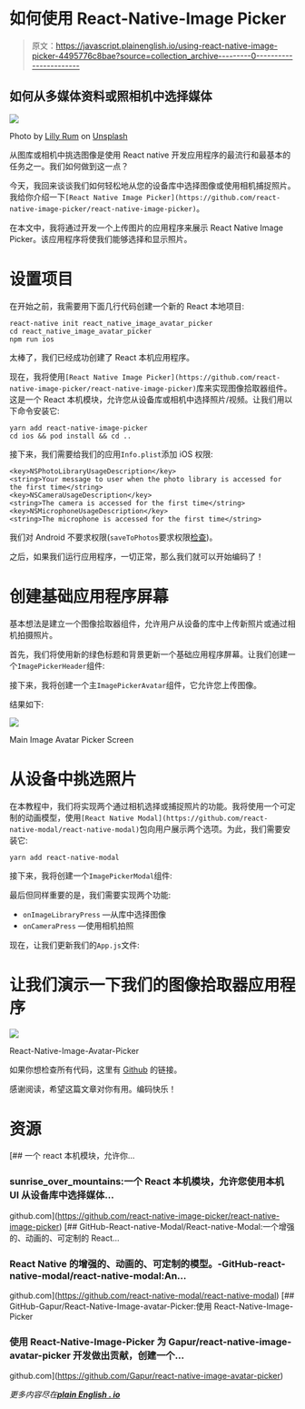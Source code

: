 # 如何使用 React-Native-Image Picker

> 原文：<https://javascript.plainenglish.io/using-react-native-image-picker-4495776c8bae?source=collection_archive---------0----------------------->

## 如何从多媒体资料或照相机中选择媒体

![](img/9b0290eeb5e481453d1c6361466168dd.png)

Photo by [Lilly Rum](https://unsplash.com/@rumandraisin?utm_source=unsplash&utm_medium=referral&utm_content=creditCopyText) on [Unsplash](https://unsplash.com/s/photos/camera?utm_source=unsplash&utm_medium=referral&utm_content=creditCopyText)

从图库或相机中挑选图像是使用 React native 开发应用程序的最流行和最基本的任务之一。我们如何做到这一点？

今天，我回来谈谈我们如何轻松地从您的设备库中选择图像或使用相机捕捉照片。我给你介绍一下`[React Native Image Picker](https://github.com/react-native-image-picker/react-native-image-picker)`。

在本文中，我将通过开发一个上传图片的应用程序来展示 React Native Image Picker。该应用程序将使我们能够选择和显示照片。

# 设置项目

在开始之前，我需要用下面几行代码创建一个新的 React 本地项目:

```
react-native init react_native_image_avatar_picker
cd react_native_image_avatar_picker
npm run ios
```

太棒了，我们已经成功创建了 React 本机应用程序。

现在，我将使用`[React Native Image Picker](https://github.com/react-native-image-picker/react-native-image-picker)`库来实现图像拾取器组件。这是一个 React 本机模块，允许您从设备库或相机中选择照片/视频。让我们用以下命令安装它:

```
yarn add react-native-image-picker
cd ios && pod install && cd ..
```

接下来，我们需要给我们的应用`Info.plist`添加 iOS 权限:

```
<key>NSPhotoLibraryUsageDescription</key>
<string>Your message to user when the photo library is accessed for the first time</string>
<key>NSCameraUsageDescription</key>
<string>The camera is accessed for the first time</string>
<key>NSMicrophoneUsageDescription</key>
<string>The microphone is accessed for the first time</string>
```

我们对 Android 不要求权限(`saveToPhotos`要求权限[检查](https://github.com/react-native-image-picker/react-native-image-picker#note-on-file-storage))。

之后，如果我们运行应用程序，一切正常，那么我们就可以开始编码了！

# 创建基础应用程序屏幕

基本想法是建立一个图像拾取器组件，允许用户从设备的库中上传新照片或通过相机拍摄照片。

首先，我们将使用新的绿色标题和背景更新一个基础应用程序屏幕。让我们创建一个`ImagePickerHeader`组件:

接下来，我将创建一个主`ImagePickerAvatar`组件，它允许您上传图像。

结果如下:

![](img/e96d625e41b24ea00b9ea227f057b5bd.png)

Main Image Avatar Picker Screen

# 从设备中挑选照片

在本教程中，我们将实现两个通过相机选择或捕捉照片的功能。我将使用一个可定制的动画模型，使用`[React Native Modal](https://github.com/react-native-modal/react-native-modal)`包向用户展示两个选项。为此，我们需要安装它:

```
yarn add react-native-modal
```

接下来，我将创建一个`ImagePickerModal`组件:

最后但同样重要的是，我们需要实现两个功能:

*   `onImageLibraryPress` —从库中选择图像
*   `onCameraPress` —使用相机拍照

现在，让我们更新我们的`App.js`文件:

# 让我们演示一下我们的图像拾取器应用程序

![](img/cee0ebcece0d21bd2f878d7464f27e75.png)

React-Native-Image-Avatar-Picker

如果你想检查所有代码，这里有 [Github](https://github.com/Gapur/react-native-image-avatar-picker) 的链接。

感谢阅读，希望这篇文章对你有用。编码快乐！

# 资源

[](https://github.com/react-native-image-picker/react-native-image-picker) [## 一个 react 本机模块，允许你…

### sunrise_over_mountains:一个 React 本机模块，允许您使用本机 UI 从设备库中选择媒体…

github.com](https://github.com/react-native-image-picker/react-native-image-picker) [](https://github.com/react-native-modal/react-native-modal) [## GitHub-React-native-Modal/React-native-Modal:一个增强的、动画的、可定制的 React…

### React Native 的增强的、动画的、可定制的模型。-GitHub-react-native-modal/react-native-modal:An…

github.com](https://github.com/react-native-modal/react-native-modal) [](https://github.com/Gapur/react-native-image-avatar-picker) [## GitHub-Gapur/React-Native-Image-avatar-Picker:使用 React-Native-Image-Picker

### 使用 React-Native-Image-Picker 为 Gapur/react-native-image-avatar-picker 开发做出贡献，创建一个…

github.com](https://github.com/Gapur/react-native-image-avatar-picker) 

*更多内容尽在*[***plain English . io***](http://plainenglish.io)